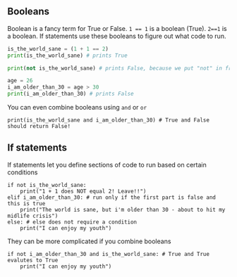 ## Booleans

Boolean is a fancy term for True or False. ```1 == 1``` is a boolean (True). ```2==1``` is a boolean. If statements use these booleans to figure out what code to run.

```python
is_the_world_sane = (1 + 1 == 2)
print(is_the_world_sane) # prints True

print(not is_the_world_sane) # prints False, because we put "not" in front of the boolean

age = 26
i_am_older_than_30 = age > 30
print(i_am_older_than_30) # prints False
```
You can even combine booleans using ```and``` or ```or```
```
print(is_the_world_sane and i_am_older_than_30) # True and False should return False!
```

## If statements
If statements let you define sections of code to run based on certain conditions
```
if not is_the_world_sane:
    print("1 + 1 does NOT equal 2! Leave!!")
elif i_am_older_than_30: # run only if the first part is false and this is true
    print("The world is sane, but i'm older than 30 - about to hit my midlife crisis")
else: # else does not require a condition
    print("I can enjoy my youth")
```
They can be more complicated if you combine booleans
```
if not i_am_older_than_30 and is_the_world_sane: # True and True evalutes to True
    print("I can enjoy my youth")
```

